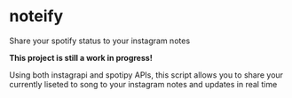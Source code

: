 # noteify
Share your spotify status to your instagram notes

**This project is still a work in progress!** 

Using both instagrapi and spotipy APIs, this script allows you to share your currently liseted to song to your instagram notes and updates in real time
